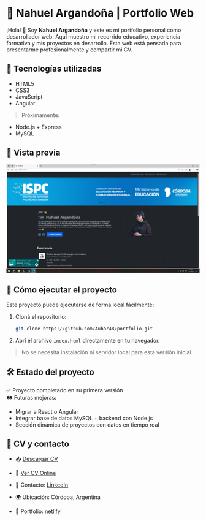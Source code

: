 
# 💼 Nahuel Argandoña | Portfolio Web

¡Hola! 👋 Soy **Nahuel Argandoña** y este es mi portfolio personal como desarrollador web. Aquí muestro mi recorrido educativo, experiencia formativa y mis proyectos en desarrollo. Esta web está pensada para presentarme profesionalmente y compartir mi CV.

## 🚀 Tecnologías utilizadas

- HTML5  
- CSS3  
- JavaScript  
- Angular  

> Próximamente:  
- Node.js + Express  
- MySQL

## 📸 Vista previa

![Captura del Portfolio con angular && bootstrap](./assets/new-desing.png)  

## 🔧 Cómo ejecutar el proyecto

Este proyecto puede ejecutarse de forma local fácilmente:

1. Cloná el repositorio:
   ```bash
   git clone https://github.com/Aubar48/portfolio.git
   ```
2. Abrí el archivo `index.html` directamente en tu navegador.

> No se necesita instalación ni servidor local para esta versión inicial.

## 🛠️ Estado del proyecto

✅ Proyecto completado en su primera versión  
🛤️ Futuras mejoras:
- Migrar a React o Angular
- Integrar base de datos MySQL + backend con Node.js
- Sección dinámica de proyectos con datos en tiempo real

## 📄 CV y contacto

- 📥 [Descargar CV](./assets/Curriculum%20Vitae%20Nahuel%20Argandoña.pdf)  
- 🔎 [Ver CV Online](https://www.canva.com/design/DAFoP4HTDqk/YW9Jg6z0ouwf7GeaChLSvg/view?utm_content=DAFoP4HTDqk&utm_campaign=designshare&utm_medium=link2&utm_source=uniquelinks&utlId=he143a9d067)  

- 📧 Contacto: [LinkedIn](https://www.linkedin.com/in/aubar48/)  
- 🌍 Ubicación: Córdoba, Argentina
- 💼 Portfolio: [netlify](https://taupe-mandazi-46506c.netlify.app/)  

